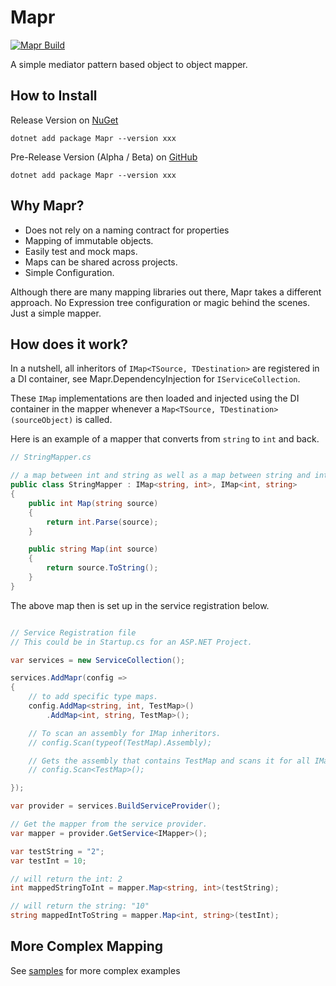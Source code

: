 # Mapr

[![Mapr Build](https://github.com/rena0157/mapr/actions/workflows/build.yml/badge.svg)](https://github.com/rena0157/mapr/actions/workflows/build.yml)

A simple mediator pattern based object to object mapper.

## How to Install

Release Version on [NuGet](https://www.nuget.org/packages/Mapr/)
```
dotnet add package Mapr --version xxx
```

Pre-Release Version (Alpha / Beta) on [GitHub](https://github.com/rena0157/mapr/packages/)
```
dotnet add package Mapr --version xxx
```

## Why Mapr?

- Does not rely on a naming contract for properties
- Mapping of immutable objects.
- Easily test and mock maps.
- Maps can be shared across projects.
- Simple Configuration.

Although there are many mapping libraries out there, Mapr takes a different approach. 
No Expression tree configuration or magic behind the scenes. Just a simple mapper.

## How does it work?

In a nutshell, all inheritors of `IMap<TSource, TDestination>` are registered in a DI container, 
see Mapr.DependencyInjection for `IServiceCollection`.

These `IMap` implementations are then loaded and injected using the DI container in the mapper whenever a 
`Map<TSource, TDestination>(sourceObject)` is called.

Here is an example of a mapper that converts from `string` to `int` and back.

```cs
// StringMapper.cs

// a map between int and string as well as a map between string and int.
public class StringMapper : IMap<string, int>, IMap<int, string>
{
    public int Map(string source)
    {
        return int.Parse(source);
    }

    public string Map(int source)
    {
        return source.ToString();
    }
}

```

The above map then is set up in the service registration below.

```cs

// Service Registration file
// This could be in Startup.cs for an ASP.NET Project.

var services = new ServiceCollection();

services.AddMapr(config =>
{
    // to add specific type maps.
    config.AddMap<string, int, TestMap>()
        .AddMap<int, string, TestMap>();

    // To scan an assembly for IMap inheritors.
    // config.Scan(typeof(TestMap).Assembly);

    // Gets the assembly that contains TestMap and scans it for all IMap inheritors
    // config.Scan<TestMap>();

});

var provider = services.BuildServiceProvider();

// Get the mapper from the service provider.
var mapper = provider.GetService<IMapper>();

var testString = "2";
var testInt = 10;

// will return the int: 2
int mappedStringToInt = mapper.Map<string, int>(testString);

// will return the string: "10"
string mappedIntToString = mapper.Map<int, string>(testInt);

```

## More Complex Mapping

See [samples](samples/SampleMapperApp/README.md) for more complex examples
